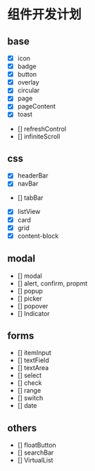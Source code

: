 # 组件开发计划

## base

* [X] icon
* [X] badge
* [X] button
* [X] overlay
* [X] circular
* [X] page
* [X] pageContent
* [X] toast
* [] refreshControl
* [] infiniteScroll

## css

* [X] headerBar
* [X] navBar
* [] tabBar
* [X] listView
* [X] card
* [X] grid
* [X] content-block

## modal

* [] modal
* [] alert, confirm, propmt
* [] popup
* [] picker
* [] popover
* [] Indicator

## forms

* [] itemInput
* [] textField
* [] textArea
* [] select
* [] check
* [] range
* [] switch
* [] date

## others

* [] floatButton
* [] searchBar
* [] VirtualList

